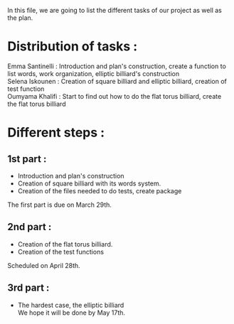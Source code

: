 In this file, we are going to list the different tasks of our project as well as the plan.
 

# Distribution of tasks :

Emma Santinelli : Introduction and plan's construction, create a function to list words, work organization, elliptic billiard's construction                  
Selena Iskounen : Creation of square billiard and elliptic billiard, creation of test function                                 
Oumyama Khalifi :  Start to find out how to do the flat torus billiard, create the flat torus billiard                                                         


# Different steps :
 

## 1st part : 
- Introduction and plan's construction 
- Creation of square billiard with its words system.
- Creation of the files needed to do tests, create package 

The first part is due on March 29th.         

## 2nd part : 
- Creation of the flat torus billiard.
- Creation of the test functions

Scheduled on April 28th.

## 3rd part : 
- The hardest case, the elliptic billiard                                                                                       
We hope it will be done by May 17th.  
